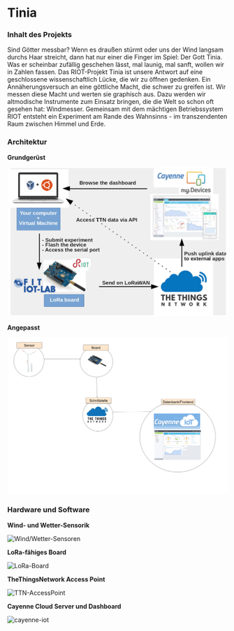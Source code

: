 # Tinia

### Inhalt des Projekts
Sind Götter messbar? Wenn es draußen stürmt oder uns der Wind langsam durchs Haar streicht, dann hat nur einer die Finger im Spiel: Der Gott Tinia. Was er scheinbar zufällig geschehen lässt, mal launig, mal sanft, wollen wir in Zahlen fassen. Das RIOT-Projekt Tinia ist unsere Antwort auf eine geschlossene wissenschaftlich Lücke, die wir zu öffnen gedenken. Ein Annäherungsversuch an eine göttliche Macht, die schwer zu greifen ist. Wir messen diese Macht und werten sie graphisch aus. Dazu werden wir altmodische Instrumente zum Einsatz bringen, die die Welt so schon oft gesehen hat: Windmesser. Gemeinsam mit dem mächtigen Betriebssystem RIOT entsteht ein Experiment am Rande des Wahnsinns - im transzendenten Raum zwischen Himmel und Erde.

### Architektur

**Grundgerüst**

![sample-architecture](./img/lora-sample-architecture.png)

**Angepasst**

![tinia-architecture](./img/Tinia%20Struktur.png)

### Hardware und Software

**Wind- und Wetter-Sensorik**

![Wind/Wetter-Sensoren](https://upload.wikimedia.org/wikipedia/commons/9/96/Windrad_SWM.jpg)

**LoRa-fähiges Board**

![LoRa-Board](https://objenious.com/wp-content/uploads/2017/10/en.b-l072z-lrwan1.jpg)

**TheThingsNetwork Access Point**

![TTN-AccessPoint](https://ttnweb.azureedge.net/static/common/logo/ttn.3e781f47c572.svg)

**Cayenne Cloud Server und Dashboard**

![cayenne-iot](https://mydevices.com/wp-content/themes/mydevices/dist/images/cayenne_on_phone.png)
